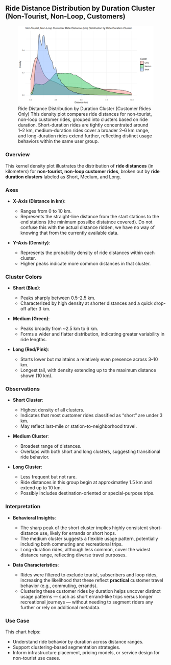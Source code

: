 ## Ride Distance Distribution by Duration Cluster (Non-Tourist, Non-Loop, Customers)

<figure class="float-right">
  <a href="../Non-Tourist_Non-Loop_Customer_Ride_Distance_Distribution_by_Ride_Duration_Cluster.png" target="_blank" title="Select image to open full sized chart">
  <img src="../Non-Tourist_Non-Loop_Customer_Ride_Distance_Distribution_by_Ride_Duration_Cluster.png" alt="Density plot showing the distribution of ride distances in kilometers for non-tourist, non-loop customer rides, grouped into Short, Medium, and Long duration clusters. Short rides peak around 1–2 km, Medium rides span 2–6 km, and Long rides extend beyond 6 km.">
  </a>
  <figcaption>
  Ride Distance Distribution by Duration Cluster (Customer Rides Only)
This density plot compares ride distances for non-tourist, non-loop customer rides, grouped into clusters based on ride duration. Short-duration rides are tightly concentrated around 1–2 km, medium-duration rides cover a broader 2–6 km range, and long-duration rides extend further, reflecting distinct usage behaviors within the same user group.
  </figcaption>
</figure>



### Overview
This kernel density plot illustrates the distribution of **ride distances** (in kilometers) for **non-tourist, non-loop customer rides**, broken out by **ride duration clusters** labeled as Short, Medium, and Long.

### Axes

- **X-Axis (Distance in km)**:
  - Ranges from 0 to 10 km.
  - Represents the straight-line distance from the start stations to the end stations (the minimum possilbe distatnce covered). Do not confuse this with the actual distance ridden, we have no way of knowing that from the currently available data.

- **Y-Axis (Density)**:
  - Represents the probability density of ride distances within each cluster.
  - Higher peaks indicate more common distances in that cluster.

### Cluster Colors

- **Short (Blue)**:
  - Peaks sharply between 0.5–2.5 km.
  - Characterized by high density at shorter distances and a quick drop-off after 3 km.

- **Medium (Green)**:
  - Peaks broadly from ~2.5 km to 6 km.
  - Forms a wider and flatter distribution, indicating greater variability in ride lengths.

- **Long (Red/Pink)**:
  - Starts lower but maintains a relatively even presence across 3–10 km.
  - Longest tail, with density extending up to the maximum distance shown (10 km).

### Observations

- **Short Cluster**:
  - Highest density of all clusters.
  - Indicates that most customer rides classified as “short” are under 3 km.
  - May reflect last-mile or station-to-neighborhood travel.

- **Medium Cluster**:
  - Broadest range of distances.
  - Overlaps with both short and long clusters, suggesting transitional ride behavior.

- **Long Cluster**:
  - Less frequent but not rare.
  - Ride distances in this group begin at approximatley 1.5 km and extend up to 10 km.
  - Possibly includes destination-oriented or special-purpose trips.

### Interpretation

- **Behavioral Insights**:
  - The sharp peak of the short cluster implies highly consistent short-distance use, likely for errands or short hops.
  - The medium cluster suggests a flexible usage pattern, potentially including both commuting and recreational trips.
  - Long-duration rides, although less common, cover the widest distance range, reflecting diverse travel purposes.

- **Data Characteristics**:
  - Rides were filtered to exclude tourist, subscribers and loop rides, increasing the likelihood that these reflect **practical** customer travel behavior (e.g., commuting, errands).
  - Clustering these customer rides by duration helps uncover distinct usage patterns — such as short errand-like trips versus longer recreational journeys — without needing to segment riders any further or rely on additional metadata.

### Use Case

This chart helps:
- Understand ride behavior by duration across distance ranges.
- Support clustering-based segmentation strategies.
- Inform infrastructure placement, pricing models, or service design for non-tourist use cases.

